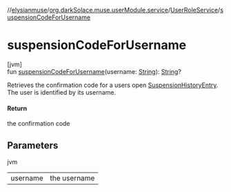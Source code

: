 //[elysianmuse](../../../index.md)/[org.darkSolace.muse.userModule.service](../index.md)/[UserRoleService](index.md)/[suspensionCodeForUsername](suspension-code-for-username.md)

# suspensionCodeForUsername

[jvm]\
fun [suspensionCodeForUsername](suspension-code-for-username.md)(username: [String](https://kotlinlang.org/api/latest/jvm/stdlib/kotlin/-string/index.html)): [String](https://kotlinlang.org/api/latest/jvm/stdlib/kotlin/-string/index.html)?

Retrieves the confirmation code for a users open [SuspensionHistoryEntry](../../org.darkSolace.muse.userModule.model/-suspension-history-entry/index.md). The user is identified by its username.

#### Return

the confirmation code

## Parameters

jvm

| | |
|---|---|
| username | the username |
